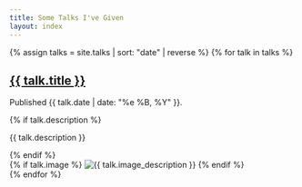 ```yaml
---
title: Some Talks I've Given
layout: index
---
```

{% assign talks = site.talks | sort: "date" | reverse %}
{% for talk in talks %}
<article class="preview">
  <div>
    <h1><a href="{{ talk.url }}">{{ talk.title }}</a></h1>
    <p class="small">Published {{ talk.date | date: "%e %B, %Y" }}.</p>
    {% if talk.description %}
        <p>{{ talk.description }}</p>
    {% endif %}
  </div>
  {% if talk.image %}
    <img src="{{ talk.image }}" alt="{{ talk.image_description }}">
  {% endif %}
</article>
{% endfor %}
